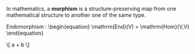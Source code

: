 In mathematics, a **morphism** is a structure-preserving map from one mathematical structure to another one of the same type. 

Endomorphism
  :  \begin{equation}
\mathrm{End}(V) = \mathrm{Hom}(V,V)
\end{equation}

\\[
a + b
\\]